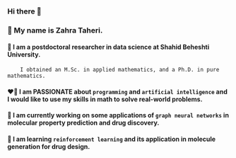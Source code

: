
### Hi there 👋 

### 	:slightly_smiling_face: My name is Zahra Taheri.

#### 🌱 I am a postdoctoral researcher in data science at Shahid Beheshti University.    
     
        I obtained an M.Sc. in applied mathematics, and a Ph.D. in pure mathematics. 
    
#### :heart_on_fire: I am PASSIONATE about `programming` and `artificial intelligence` and I would like to use my skills in math to solve real-world problems. 

#### 🔭 I am currently working on some applications of `graph neural networks` in molecular property prediction and drug discovery.

#### :open_book: I am learning `reinforcement learning` and its application in molecule generation for drug design.

